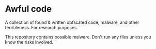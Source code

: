 # Awful code

A collection of found & written obfscated code, malware, and other terribleness. For research purposes.

This repository contains possible malware. Don't run any files unless you know the risks involved.
